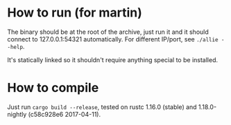 # How to run (for martin)
The binary should be at the root of the archive, just run it and it should
connect to 127.0.0.1:54321 automatically. For different IP/port, see
`./allie --help`.

It's statically linked so it shouldn't require anything special to be installed.

# How to compile
Just run `cargo build --release`, tested on rustc 1.16.0 (stable) and
1.18.0-nightly (c58c928e6 2017-04-11).
